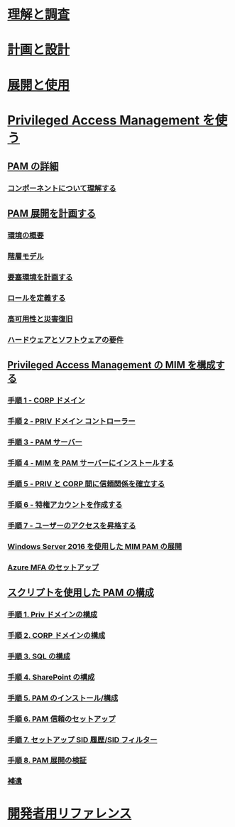 # [理解と調査](/microsoft-identity-manager/understand-explore/microsoft-identity-manager-2016)
# [計画と設計](/microsoft-identity-manager/plan-design/microsoft-identity-manager-2016-supported-platforms)
# [展開と使用](/microsoft-identity-manager/deploy-use/microsoft-identity-manager-deploy)
# [Privileged Access Management を使う](privileged-identity-management-for-active-directory-domain-services.md)
## [PAM の詳細](privileged-identity-management-for-active-directory-domain-services.md)
### [コンポーネントについて理解する](principles-of-operation.md)
## [PAM 展開を計画する](environment-overview.md)
### [環境の概要](environment-overview.md)
### [階層モデル](tier-model-for-partitioning-administrative-privileges.md)
### [要塞環境を計画する](planning-bastion-environment.md)
### [ロールを定義する](defining-roles-for-pam.md)
### [高可用性と災害復旧](high-availability-disaster-recovery-considerations-bastion-environment.md)
### [ハードウェアとソフトウェアの要件](hardware-software-requirements.md)
## [Privileged Access Management の MIM を構成する](configuring-mim-environment-for-pam.md)
### [手順 1 - CORP ドメイン](step-1-prepare-corp-domain.md)
### [手順 2 - PRIV ドメイン コントローラー](step-2-prepare-priv-domain-controller.md)
### [手順 3 - PAM サーバー](step-3-prepare-pam-server.md)
### [手順 4 - MIM を PAM サーバーにインストールする](step-4-install-mim-components-on-pam-server.md)
### [手順 5 - PRIV と CORP 間に信頼関係を確立する](step-5-establish-trust-between-priv-corp-forests.md)
### [手順 6 - 特権アカウントを作成する](step-6-transition-group-to-pam.md)
### [手順 7 - ユーザーのアクセスを昇格する](step-7-elevate-user-access.md)
### [Windows Server 2016 を使用した MIM PAM の展開](deploy-pam-with-windows-server-2016.md)
### [Azure MFA のセットアップ](use-azure-mfa-for-activation.md)
## [スクリプトを使用した PAM の構成](sp1-pam-configure-using-scripts.md)
### [手順 1. Priv ドメインの構成](sp1-step1-configuring-priv-domain.md)
### [手順 2. CORP ドメインの構成](sp1-step2-configuring-corp-domain.md)
### [手順 3. SQL の構成](sp1-step3-installing-configuring-sql.md)
### [手順 4. SharePoint の構成](sp1-step4-configuring-sharepoint.md)
### [手順 5. PAM のインストール/構成](sp1-step5-configuring-pam.md)
### [手順 6. PAM 信頼のセットアップ](sp1-step6-setup-pam-trust.md)
### [手順 7. セットアップ SID 履歴/SID フィルター](sp1-step7-setup-sidhistory-sidfiltering.md)
### [手順 8. PAM 展開の検証](sp1-step8-pam-deployment-verification.md)
### [補遺](sp1-pam-deployment-addendum.md)
# [開発者用リファレンス](/microsoft-identity-manager/reference/microsoft-identity-manager-2016-developer-reference)


<!--HONumber=Feb17_HO3-->


